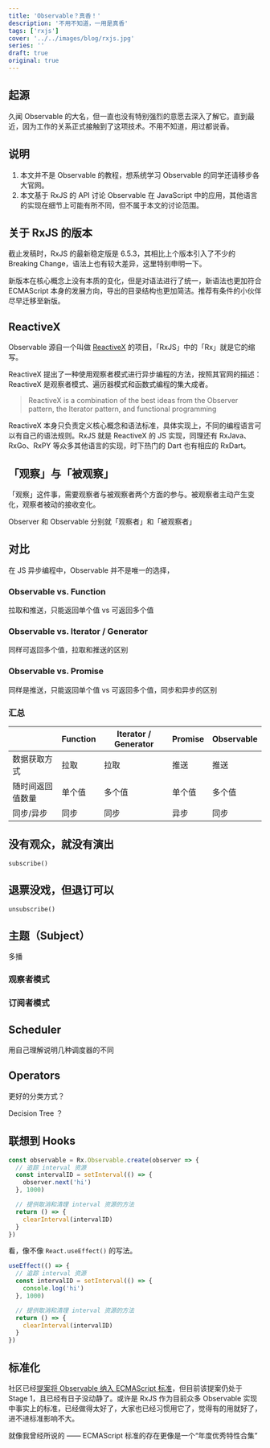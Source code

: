 ```yaml
---
title: 'Observable？真香！'
description: '不用不知道，一用是真香'
tags: ['rxjs']
cover: '../../images/blog/rxjs.jpg'
series: ''
draft: true
original: true
---
```


## 起源

久闻 Observable 的大名，但一直也没有特别强烈的意愿去深入了解它。直到最近，因为工作的关系正式接触到了这项技术。不用不知道，用过都说香。

## 说明

1. 本文并不是 Observable 的教程，想系统学习 Observable 的同学还请移步各大官网。
2. 本文基于 RxJS 的 API 讨论 Observable 在 JavaScript 中的应用，其他语言的实现在细节上可能有所不同，但不属于本文的讨论范围。

## 关于 RxJS 的版本

截止发稿时，RxJS 的最新稳定版是 6.5.3，其相比上个版本引入了不少的 Breaking Change，语法上也有较大差异，这里特别申明一下。

新版本在核心概念上没有本质的变化，但是对语法进行了统一，新语法也更加符合 ECMAScript 本身的发展方向，导出的目录结构也更加简洁。推荐有条件的小伙伴尽早迁移至新版。

## ReactiveX

Observable 源自一个叫做 [ReactiveX](http://reactivex.io/) 的项目，「RxJS」中的「Rx」就是它的缩写。

ReactiveX 提出了一种使用观察者模式进行异步编程的方法，按照其官网的描述：ReactiveX 是观察者模式、遍历器模式和函数式编程的集大成者。

> ReactiveX is a combination of the best ideas from the Observer pattern, the Iterator pattern, and functional programming

ReactiveX 本身只负责定义核心概念和语法标准，具体实现上，不同的编程语言可以有自己的语法规则。RxJS 就是 ReactiveX 的 JS 实现，同理还有 RxJava、RxGo、RxPY 等众多其他语言的实现，时下热门的 Dart 也有相应的 RxDart。

## 「观察」与「被观察」

「观察」这件事，需要观察者与被观察者两个方面的参与。被观察者主动产生变化，观察者被动的接收变化。

Observer 和 Observable 分别就「观察者」和「被观察者」


## 对比

在 JS 异步编程中，Observable 并不是唯一的选择，

### Observable vs. Function

拉取和推送，只能返回单个值 vs 可返回多个值

### Observable vs. Iterator / Generator

同样可返回多个值，拉取和推送的区别

### Observable vs. Promise

同样是推送，只能返回单个值 vs 可返回多个值，同步和异步的区别

### 汇总

| | Function | Iterator / Generator | Promise | Observable |
|-|-|-|-|-|
| 数据获取方式 | 拉取| 拉取 | 推送 | 推送 |
| 随时间返回值数量 | 单个值| 多个值 | 单个值 | 多个值 |
| 同步/异步 | 同步| 同步 | 异步 | 同步 |


## 没有观众，就没有演出
`subscribe()`

## 退票没戏，但退订可以
`unsubscribe()`

## 主题（Subject）

多播

### 观察者模式

### 订阅者模式

## Scheduler

用自己理解说明几种调度器的不同

## Operators

更好的分类方式？

Decision Tree ？

## 联想到 Hooks

```javascript
const observable = Rx.Observable.create(observer => {
  // 追踪 interval 资源
  const intervalID = setInterval(() => {
    observer.next('hi')
  }, 1000)

  // 提供取消和清理 interval 资源的方法
  return () => {
    clearInterval(intervalID)
  }
})
```

看，像不像 `React.useEffect()` 的写法。

```javascript
useEffect(() => {
  // 追踪 interval 资源
  const intervalID = setInterval(() => {
    console.log('hi')
  }, 1000)

  // 提供取消和清理 interval 资源的方法
  return () => {
    clearInterval(intervalID)
  }
})
```

## 标准化

社区已经[提案将 Observable 纳入 ECMAScript 标准](https://github.com/tc39/proposal-observable)，但目前该提案仍处于 Stage 1，且已经有日子没动静了。或许是 RxJS 作为目前众多 Observable 实现中事实上的标准，已经做得太好了，大家也已经习惯用它了，觉得有的用就好了，进不进标准影响不大。

就像我曾经所说的 —— ECMAScript 标准的存在更像是一个“年度优秀特性合集”
